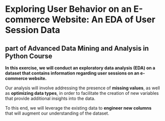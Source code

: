 # Exploring User Behavior on an E-commerce Website: An EDA of User Session Data

## part of Advanced Data Mining and Analysis in Python Course

**In this exercise, we will conduct an exploratory data analysis (EDA) on a dataset that contains information regarding user sessions on an e-commerce website.**  

Our analysis will involve addressing the presence of **missing values**, as well as **optimizing data types**, in order to facilitate the creation of new variables that provide additional insights into the data.  

To this end, we will leverage the existing data to **engineer new columns** that will augment our understanding of the dataset.

